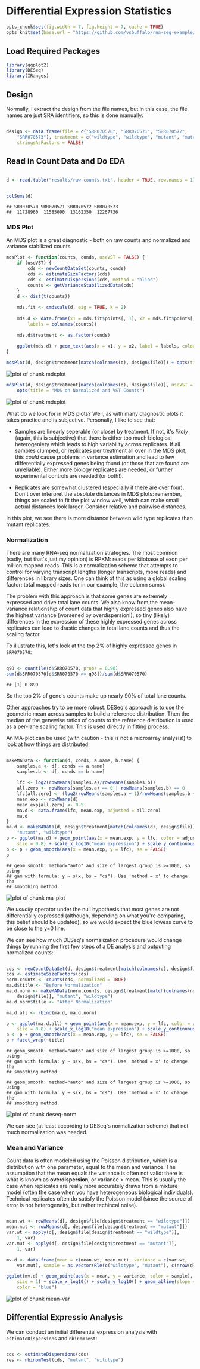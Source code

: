 # Differential Expression Statistics



```r
opts_chunk$set(fig.width = 7, fig.height = 7, cache = TRUE)
opts_knit$set(base.url = "https://github.com/vsbuffalo/rna-seq-example/raw/master/")
```




## Load Required Packages



```r
library(ggplot2)
library(DESeq)
library(IRanges)
```



## Design

Normally, I extract the design from the file names, but in this case,
the file names are just SRA identifiers, so this is done manually:



```r

design <- data.frame(file = c("SRR070570", "SRR070571", "SRR070572", 
    "SRR070573"), treatment = c("wildtype", "wildtype", "mutant", "mutant"), 
    stringsAsFactors = FALSE)
```




## Read in Count Data and Do EDA



```r

d <- read.table("results/raw-counts.txt", header = TRUE, row.names = 1)
```






```r

colSums(d)
```

```
## SRR070570 SRR070571 SRR070572 SRR070573 
##  11728960  11585090  13162350  12267736 
```




### MDS Plot

An MDS plot is a great diagnostic - both on raw counts and normalized
and variance stabilized counts. 



```r
mdsPlot <- function(counts, conds, useVST = FALSE) {
    if (useVST) {
        cds <- newCountDataSet(counts, conds)
        cds <- estimateSizeFactors(cds)
        cds <- estimateDispersions(cds, method = "blind")
        counts <- getVarianceStabilizedData(cds)
    }
    d <- dist(t(counts))
    
    mds.fit <- cmdscale(d, eig = TRUE, k = 2)
    
    mds.d <- data.frame(x1 = mds.fit$points[, 1], x2 = mds.fit$points[, 2], 
        labels = colnames(counts))
    
    mds.d$treatment <- as.factor(conds)
    
    ggplot(mds.d) + geom_text(aes(x = x1, y = x2, label = labels, colour = treatment))
}

mdsPlot(d, design$treatment[match(colnames(d), design$file)]) + opts(title = "MDS on Raw Counts")
```

![plot of chunk mdsplot](https://github.com/vsbuffalo/rna-seq-example/raw/master/figure/mdsplot1.png) 

```r
mdsPlot(d, design$treatment[match(colnames(d), design$file)], useVST = TRUE) + 
    opts(title = "MDS on Normalized and VST Counts")
```

![plot of chunk mdsplot](https://github.com/vsbuffalo/rna-seq-example/raw/master/figure/mdsplot2.png) 


What do we look for in MDS plots? Well, as with many diagnostic plots
it takes practice and is subjective. Personally, I like to see that:

 - Samples are linearly seperable (or close) by treatment. If not,
   it's *likely* (again, this is subjective) that there is either too
   much biological heterogeniety which leads to high variability
   across replicates. If all samples clumped, or replicates per
   treatment all over in the MDS plot, this *could* cause problems in
   variance estimation and lead to few differentially expressed genes
   being found (or those that are found are unreliable). Either more
   biology replicates are needed, or further experimental controls are
   needed (or both!).

 - Replicates are somewhat clustered (especially if there are over
   four). Don't over interpret the absolute distances in MDS plots:
   remember, things are scaled to fit the plot window well, which can
   make small actual distances look larger. Consider relative and
   pairwise distances.

In this plot, we see there is more distance between wild type
replicates than mutant replicates.

### Normalization

There are many RNA-seq normalization strategies. The most common
(sadly, but that's just my opinion) is RPKM: reads per kilobase of
exon per million mapped reads. This is a normalization scheme that
attempts to control for varying transcript lengths (longer
transcripts, more reads) and differences in library sizes. One can
think of this as using a global scaling factor: total mapped reads (or
in our example, the column sums).

The problem with this approach is that some genes are extremely
expressed and drive total lane counts. We also know from the
mean-variance relationship of count data that highly expressed genes
also have the highest variance (worsened by overdispersion!), so tiny
(likely) differences in the expression of these highly expressed genes
across replicates can lead to drastic changes in total lane counts and
thus the scaling factor. 

To illustrate this, let's look at the top 2% of highly expressed genes
in `SRR070570`:



```r

q98 <- quantile(d$SRR070570, probs = 0.98)
sum(d$SRR070570[d$SRR070570 >= q98])/sum(d$SRR070570)
```

```
## [1] 0.899
```




So the top 2% of gene's counts make up nearly 90% of total lane
counts. 

Other approaches try to be more robust. DESeq's approach is to use the
geometric mean across samples to build a reference distribution. Then
the median of the genewise ratios of counts to the reference
distribution is used as a per-lane scaling factor. This is used
directly in fitting process.

An MA-plot can be used (with caution - this is not a microarray
analysis!) to look at how things are distributed.



```r

makeMAData <- function(d, conds, a.name, b.name) {
    samples.a <- d[, conds == a.name]
    samples.b <- d[, conds == b.name]
    
    lfc <- log2(rowMeans(samples.a)/rowMeans(samples.b))
    all.zero <- rowMeans(samples.a) == 0 | rowMeans(samples.b) == 0
    lfc[all.zero] <- (log2(rowMeans(samples.a + 1)/rowMeans(samples.b + 1)))[all.zero]
    mean.exp <- rowMeans(d)
    mean.exp[all.zero] <- 0.5
    ma.d <- data.frame(lfc, mean.exp, adjusted = all.zero)
    ma.d
}
ma.d <- makeMAData(d, design$treatment[match(colnames(d), design$file)], 
    "mutant", "wildtype")
p <- ggplot(ma.d) + geom_point(aes(x = mean.exp, y = lfc, color = adjusted), 
    size = 0.8) + scale_x_log10("mean expression") + scale_y_continuous("log2 fold change (mutant/wildtype)")
p <- p + geom_smooth(aes(x = mean.exp, y = lfc), se = FALSE)
p
```

```
## geom_smooth: method="auto" and size of largest group is >=1000, so using
## gam with formula: y ~ s(x, bs = "cs"). Use 'method = x' to change the
## smoothing method.
```

![plot of chunk ma-plot](https://github.com/vsbuffalo/rna-seq-example/raw/master/figure/ma-plot.png) 


We *usually* operator under the null hypothesis that most genes are
not differentially expressed (although, depending on what you're
comparing, this belief should be updated), so we would expect the blue
lowess curve to be close to the y=0 line. 

We can see how much DESeq's normalization procedure would change
things by running the first few steps of a DE analysis and outputing
normalized counts:



```r

cds <- newCountDataSet(d, design$treatment[match(colnames(d), design$file)])
cds <- estimateSizeFactors(cds)
norm.counts <- counts(cds, normalized = TRUE)
ma.d$title <- "Before Normalization"
ma.d.norm <- makeMAData(norm.counts, design$treatment[match(colnames(norm.counts), 
    design$file)], "mutant", "wildtype")
ma.d.norm$title <- "After Normalization"

ma.d.all <- rbind(ma.d, ma.d.norm)

p <- ggplot(ma.d.all) + geom_point(aes(x = mean.exp, y = lfc, color = adjusted), 
    size = 0.8) + scale_x_log10("mean expression") + scale_y_continuous("log2 fold change (mutant/wildtype)")
p <- p + geom_smooth(aes(x = mean.exp, y = lfc), se = FALSE)
p + facet_wrap(~title)
```

```
## geom_smooth: method="auto" and size of largest group is >=1000, so using
## gam with formula: y ~ s(x, bs = "cs"). Use 'method = x' to change the
## smoothing method.
```

```
## geom_smooth: method="auto" and size of largest group is >=1000, so using
## gam with formula: y ~ s(x, bs = "cs"). Use 'method = x' to change the
## smoothing method.
```

![plot of chunk deseq-norm](https://github.com/vsbuffalo/rna-seq-example/raw/master/figure/deseq-norm.png) 


We can see (at least according to DESeq's normalization scheme) that
not much normalization was needed.

### Mean and Variance

Count data is often modeled using the Poisson distribution, which is a
distribution with one parameter, equal to the mean and variance. The
assumption that the mean equals the variance is often not valid: there
is what is known as **overdispersion**, or variance > mean. This is
usually the case when replicates are really more accurately draws from
a mixture model (often the case when you have heterogeneous biological
individuals). Technical replicates often do satisfy the Poisson model
(since the source of error is not heterogeneity, but rather techincal
noise). 



```r

mean.wt <- rowMeans(d[, design$file[design$treatment == "wildtype"]])
mean.mut <- rowMeans(d[, design$file[design$treatment == "mutant"]])
var.wt <- apply(d[, design$file[design$treatment == "wildtype"]], 
    1, var)
var.mut <- apply(d[, design$file[design$treatment == "mutant"]], 
    1, var)

mv.d <- data.frame(mean = c(mean.wt, mean.mut), variance = c(var.wt, 
    var.mut), sample = as.vector(Rle(c("wildtype", "mutant"), c(nrow(d), nrow(d)))))

ggplot(mv.d) + geom_point(aes(x = mean, y = variance, color = sample), 
    size = 1) + scale_x_log10() + scale_y_log10() + geom_abline(slope = 1, intercept = 0, 
    color = "blue")
```

![plot of chunk mean-var](https://github.com/vsbuffalo/rna-seq-example/raw/master/figure/mean-var.png) 


## Differential Expressio Analysis

We can conduct an initial differential expression analysis with
`estimateDispersions` and `nbinomTest`:



```r

cds <- estimateDispersions(cds)
res <- nbinomTest(cds, "mutant", "wildtype")
```



